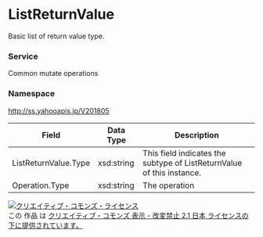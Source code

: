 # ListReturnValue
Basic list of return value type.
### Service
Common mutate operations

### Namespace
http://ss.yahooapis.jp/V201805

| Field | Data Type | Description | 
|---|---|---|
| ListReturnValue.Type| xsd:string| This field indicates the subtype of ListReturnValue of this instance. |
| Operation.Type| xsd:string| The operation |

<a rel="license" href="http://creativecommons.org/licenses/by-nd/2.1/jp/"><img alt="クリエイティブ・コモンズ・ライセンス" style="border-width:0" src="https://i.creativecommons.org/l/by-nd/2.1/jp/88x31.png" /></a><br />この 作品 は <a rel="license" href="http://creativecommons.org/licenses/by-nd/2.1/jp/">クリエイティブ・コモンズ 表示 - 改変禁止 2.1 日本 ライセンスの下に提供されています。</a>
